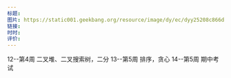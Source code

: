 ```yaml
---
标题: 
图片: https://static001.geekbang.org/resource/image/dy/ec/dyy25208c866dd9bb4aa7a4289a358ec.jpg
链接: 
时时: 
评价:
---
```


12--第4周  二叉堆、二叉搜索树，二分
13--第5周  排序，贪心
14--第5周  期中考试




